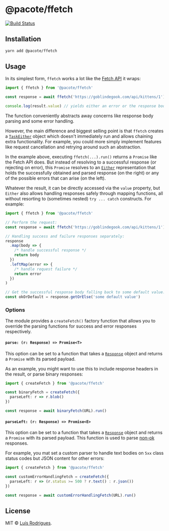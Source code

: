 # @pacote/ffetch

[![Build Status](https://travis-ci.org/goblindegook/ffetch.svg?branch=master)](https://travis-ci.org/goblindegook/ffetch)

## Installation

```bash
yarn add @pacote/ffetch
```

## Usage

In its simplest form, `ffetch` works a lot like the [Fetch
API](https://developer.mozilla.org/en-US/docs/Web/API/Fetch_API) it wraps:

```typescript
import { ffetch } from '@pacote/ffetch'

const response = await ffetch('https://goblindegook.com/api/kittens/1').run()

console.log(result.value) // yields either an error or the response body
```

The function conveniently abstracts away concerns like response body parsing and
some error handling.

However, the main difference and biggest selling point is that `ffetch` creates
a [`TaskEither`](https://gcanti.github.io/fp-ts/TaskEither.html) object which
doesn't immediately run and allows chaining extra functionality. For example,
you could more simply implement features like request cancellation and retrying
around such an abstraction.

In the example above, executing `ffetch(...).run()` returns a `Promise` like the
Fetch API does. But instead of resolving to a successful response (or rejecting
on error), this `Promise` resolves to an
[`Either`](https://gcanti.github.io/fp-ts/Either.html) representation that holds
the successfully obtained and parsed response (on the right) or any of the
possible errors that can arise (on the left).

Whatever the result, it can be directly accessed via the `value` property, but
`Either` also allows handling responses safely through mapping functions, all
without resorting to (sometimes nested) `try ... catch` constructs. For example:

```typescript
import { ffetch } from '@pacote/ffetch'

// Perform the request:
const response = await ffetch('https://goblindegook.com/api/kittens/1').run()

// Handling success and failure responses separately:
response
  .map(body => {
    /* handle successful response */
    return body
  })
  .leftMap(error => {
    /* handle request failure */
    return error
  })
)

// Get the successful response body falling back to some default value:
const okOrDefault = response.getOrElse('some default value')
```

### Options

The module provides a `createFetch()` factory function that allows you to
override the parsing functions for success and error responses respectively.

#### `parse: (r: Response) => Promise<T>`

This option can be set to a function that takes a
[`Response`](https://developer.mozilla.org/en-US/docs/Web/API/Response) object
and returns a `Promise` with its parsed payload.

As an example, you might want to use this to include response headers in the
result, or parse binary responses:

```typescript
import { createFetch } from '@pacote/ffetch'

const binaryFetch = createFetch({
  parseLeft: r => r.blob()
})

const response = await binaryFetch(URL).run()
```

#### `parseLeft: (r: Response) => Promise<E>`

This option can be set to a function that takes a
[`Response`](https://developer.mozilla.org/en-US/docs/Web/API/Response) object
and returns a `Promise` with its parsed payload. This function is used to parse
[non-ok](https://developer.mozilla.org/en-US/docs/Web/API/Response/ok)
responses.

For example, you mat set a custom parser to handle text bodies on `5xx` class
status codes but JSON content for other errors:

```typescript
import { createFetch } from '@pacote/ffetch'

const customErrorHandlingFetch = createFetch({
  parseLeft: r => (r.status >= 500 ? r.text() : r.json())
})

const response = await customErrorHandlingFetch(URL).run()
```

## License

MIT © [Luís Rodrigues](https://goblindegook.com).
